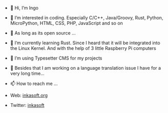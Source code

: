 - 👋 Hi, I’m Ingo
- 👀 I’m interested in coding. Especially C/C++, Java/Groovy, Rust, Python, MicroPython, HTML, CSS, PHP, JavaScript and so on
- 🌱 As long as its open source ...
- 🌱 I’m currently learning Rust. Since I heard that it will be integrated into the Linux Kernel. And with the help of 3 little Raspberry Pi computers
- 💞️ I’m using Typesetter CMS for my projects 
  
- 💞️ Besides that I am working on a language translation issue I have for a very long time…
- 📫 How to reach me ...
- Web: <a href="https://inkasoft.org">inkasoft.org</a>
- Twitter: <a href="https://twitter.com/inkasoft">inkasoft</a>
<!---
professional
https://twitter.com/inkasoft
https://inkasoft.org

private
https://twitter.com/ingo2010
--->

